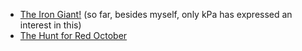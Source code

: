- [The Iron Giant!](https://www.imdb.com/title/tt0129167/) (so far, besides myself, only kPa has expressed an interest in this)
- [The Hunt for Red October](https://www.imdb.com/title/tt0099810/)
